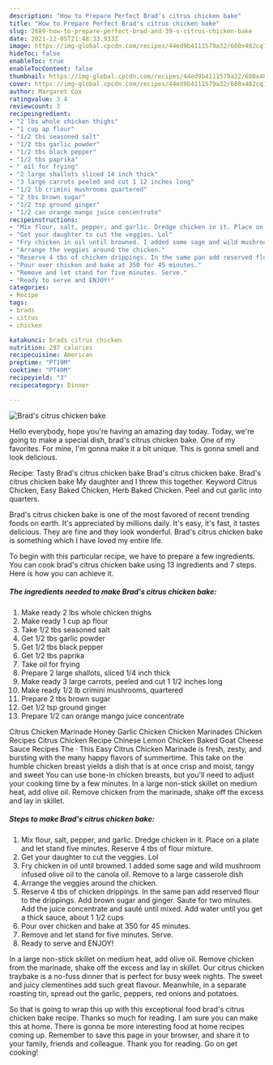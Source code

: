 ```yaml
---
description: "How to Prepare Perfect Brad's citrus chicken bake"
title: "How to Prepare Perfect Brad's citrus chicken bake"
slug: 2689-how-to-prepare-perfect-brad-and-39-s-citrus-chicken-bake
date: 2021-12-05T21:48:33.933Z
image: https://img-global.cpcdn.com/recipes/44ed9b4111579a32/680x482cq70/brads-citrus-chicken-bake-recipe-main-photo.jpg
hideToc: false
enableToc: true
enableTocContent: false
thumbnail: https://img-global.cpcdn.com/recipes/44ed9b4111579a32/680x482cq70/brads-citrus-chicken-bake-recipe-main-photo.jpg
cover: https://img-global.cpcdn.com/recipes/44ed9b4111579a32/680x482cq70/brads-citrus-chicken-bake-recipe-main-photo.jpg
author: Margaret Cox
ratingvalue: 3.4
reviewcount: 3
recipeingredient:
- "2 lbs whole chicken thighs"
- "1 cup ap flour"
- "1/2 tbs seasoned salt"
- "1/2 tbs garlic powder"
- "1/2 tbs black pepper"
- "1/2 tbs paprika"
- " oil for frying"
- "2 large shallots sliced 14 inch thick"
- "3 large carrots peeled and cut 1 12 inches long"
- "1/2 lb crimini mushrooms quartered"
- "2 tbs brown sugar"
- "1/2 tsp ground ginger"
- "1/2 can orange mango juice concentrate"
recipeinstructions:
- "Mix flour, salt, pepper, and garlic. Dredge chicken in it. Place on a plate and let stand five minutes. Reserve 4 tbs of flour mixture."
- "Get your daughter to cut the veggies. Lol"
- "Fry chicken in oil until browned. I added some sage and wild mushroom infused olive oil to the canola oil. Remove to a large casserole dish"
- "Arrange the veggies around the chicken."
- "Reserve 4 tbs of chicken drippings. In the same pan add reserved flour to the drippings. Add brown sugar and ginger. Saute for two minutes. Add the juice concentrate and sauté until mixed. Add water until you get a thick sauce, about 1 1/2 cups"
- "Pour over chicken and bake at 350 for 45 minutes."
- "Remove and let stand for five minutes. Serve."
- "Ready to serve and ENJOY!"
categories:
- Recipe
tags:
- brads
- citrus
- chicken

katakunci: brads citrus chicken 
nutrition: 297 calories
recipecuisine: American
preptime: "PT19M"
cooktime: "PT40M"
recipeyield: "3"
recipecategory: Dinner

---
```



![Brad&#39;s citrus chicken bake](https://img-global.cpcdn.com/recipes/44ed9b4111579a32/680x482cq70/brads-citrus-chicken-bake-recipe-main-photo.jpg)

Hello everybody, hope you're having an amazing day today. Today, we're going to make a special dish, brad&#39;s citrus chicken bake. One of my favorites. For mine, I'm gonna make it a bit unique. This is gonna smell and look delicious.

Recipe: Tasty Brad&#39;s citrus chicken bake Brad&#39;s citrus chicken bake. Brad&#39;s citrus chicken bake My daughter and I threw this together. Keyword Citrus Chicken, Easy Baked Chicken, Herb Baked Chicken. Peel and cut garlic into quarters.

Brad&#39;s citrus chicken bake is one of the most favored of recent trending foods on earth. It's appreciated by millions daily. It's easy, it's fast, it tastes delicious. They are fine and they look wonderful. Brad&#39;s citrus chicken bake is something which I have loved my entire life.


To begin with this particular recipe, we have to prepare a few ingredients. You can cook brad&#39;s citrus chicken bake using 13 ingredients and 7 steps. Here is how you can achieve it.

<!--inarticleads1-->

##### The ingredients needed to make Brad&#39;s citrus chicken bake:

1. Make ready 2 lbs whole chicken thighs
1. Make ready 1 cup ap flour
1. Take 1/2 tbs seasoned salt
1. Get 1/2 tbs garlic powder
1. Get 1/2 tbs black pepper
1. Get 1/2 tbs paprika
1. Take  oil for frying
1. Prepare 2 large shallots, sliced 1/4 inch thick
1. Make ready 3 large carrots, peeled and cut 1 1/2 inches long
1. Make ready 1/2 lb crimini mushrooms, quartered
1. Prepare 2 tbs brown sugar
1. Get 1/2 tsp ground ginger
1. Prepare 1/2 can orange mango juice concentrate


Citrus Chicken Marinade Honey Garlic Chicken Chicken Marinades Chicken Recipes Citrus Chicken Recipe Chinese Lemon Chicken Baked Goat Cheese Sauce Recipes The · This Easy Citrus Chicken Marinade is fresh, zesty, and bursting with the many happy flavors of summertime. This take on the humble chicken breast yields a dish that is at once crisp and moist, tangy and sweet You can use bone-in chicken breasts, but you&#39;ll need to adjust your cooking time by a few minutes. In a large non-stick skillet on medium heat, add olive oil. Remove chicken from the marinade, shake off the excess and lay in skillet. 

<!--inarticleads2-->

##### Steps to make Brad&#39;s citrus chicken bake:

1. Mix flour, salt, pepper, and garlic. Dredge chicken in it. Place on a plate and let stand five minutes. Reserve 4 tbs of flour mixture.
1. Get your daughter to cut the veggies. Lol
1. Fry chicken in oil until browned. I added some sage and wild mushroom infused olive oil to the canola oil. Remove to a large casserole dish
1. Arrange the veggies around the chicken.
1. Reserve 4 tbs of chicken drippings. In the same pan add reserved flour to the drippings. Add brown sugar and ginger. Saute for two minutes. Add the juice concentrate and sauté until mixed. Add water until you get a thick sauce, about 1 1/2 cups
1. Pour over chicken and bake at 350 for 45 minutes.
1. Remove and let stand for five minutes. Serve.
1. Ready to serve and ENJOY!

In a large non-stick skillet on medium heat, add olive oil. Remove chicken from the marinade, shake off the excess and lay in skillet. Our citrus chicken traybake is a no-fuss dinner that is perfect for busy week nights. The sweet and juicy clementines add such great flavour. Meanwhile, in a separate roasting tin, spread out the garlic, peppers, red onions and potatoes. 

So that is going to wrap this up with this exceptional food brad&#39;s citrus chicken bake recipe. Thanks so much for reading. I am sure you can make this at home. There is gonna be more interesting food at home recipes coming up. Remember to save this page in your browser, and share it to your family, friends and colleague. Thank you for reading. Go on get cooking!
